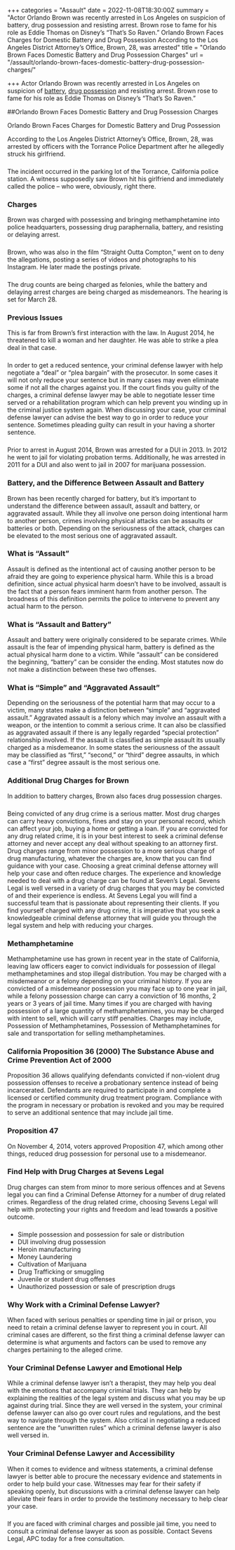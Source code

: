 +++
categories = "Assault"
date = 2022-11-08T18:30:00Z
summary = "Actor Orlando Brown was recently arrested in Los Angeles on suspicion of battery, drug possession and resisting arrest. Brown rose to fame for his role as Eddie Thomas on Disney’s “That’s So Raven.” Orlando Brown Faces Charges for Domestic Battery and Drug Possession According to the Los Angeles District Attorney’s Office, Brown, 28, was arrested"
title = "Orlando Brown Faces Domestic Battery and Drug Possession Charges"
url = "/assault/orlando-brown-faces-domestic-battery-drug-possession-charges/"

+++
Actor Orlando Brown was recently arrested in Los Angeles on suspicion of [battery](https://www.sevenslegal.com/), [drug possession](https://www.sevenslegal.com/) and resisting arrest. Brown rose to fame for his role as Eddie Thomas on Disney’s “That’s So Raven.”

\##Orlando Brown Faces Domestic Battery and Drug Possession Charges

Orlando Brown Faces Charges for Domestic Battery and Drug Possession

According to the Los Angeles District Attorney’s Office, Brown, 28, was arrested by officers with the Torrance Police Department after he allegedly struck his girlfriend.

### 

The incident occurred in the parking lot of the Torrance, California police station. A witness supposedly saw Brown hit his girlfriend and immediately called the police – who were, obviously, right there.

### Charges

Brown was charged with possessing and bringing methamphetamine into police headquarters, possessing drug paraphernalia, battery, and resisting or delaying arrest.

### 

Brown, who was also in the film “Straight Outta Compton,” went on to deny the allegations, posting a series of videos and photographs to his Instagram. He later made the postings private.

### 

The drug counts are being charged as felonies, while the battery and delaying arrest charges are being charged as misdemeanors. The hearing is set for March 28.

### Previous Issues

This is far from Brown’s first interaction with the law. In August 2014, he threatened to kill a woman and her daughter. He was able to strike a plea deal in that case.

### 

In order to get a reduced sentence, your criminal defense lawyer with help negotiate a “deal” or “plea bargain” with the prosecutor. In some cases it will not only reduce your sentence but in many cases may even eliminate some if not all the charges against you. If the court finds you guilty of the charges, a criminal defense lawyer may be able to negotiate lesser time served or a rehabilitation program which can help prevent you winding up in the criminal justice system again. When discussing your case, your criminal defense lawyer can advise the best way to go in order to reduce your sentence. Sometimes pleading guilty can result in your having a shorter sentence.

### 

Prior to arrest in August 2014, Brown was arrested for a DUI in 2013. In 2012 he went to jail for violating probation terms. Additionally, he was arrested in 2011 for a DUI and also went to jail in 2007 for marijuana possession.

### Battery, and the Difference Between Assault and Battery

Brown has been recently charged for battery, but it’s important to understand the difference between assault, assault and battery, or aggravated assault. While they all involve one person doing intentional harm to another person, crimes involving physical attacks can be assaults or batteries or both. Depending on the seriousness of the attack, charges can be elevated to the most serious one of aggravated assault.

### What is “Assault”

Assault is defined as the intentional act of causing another person to be afraid they are going to experience physical harm. While this is a broad definition, since actual physical harm doesn’t have to be involved, assault is the fact that a person fears imminent harm from another person. The broadness of this definition permits the police to intervene to prevent any actual harm to the person.

### What is “Assault and Battery”

Assault and battery were originally considered to be separate crimes. While assault is the fear of impending physical harm, battery is defined as the actual physical harm done to a victim. While “assault” can be considered the beginning, “battery” can be consider the ending. Most statutes now do not make a distinction between these two offenses.

### What is “Simple” and “Aggravated Assault”

Depending on the seriousness of the potential harm that may occur to a victim, many states make a distinction between “simple” and “aggravated assault.” Aggravated assault is a felony which may involve an assault with a weapon, or the intention to commit a serious crime. It can also be classified as aggravated assault if there is any legally regarded “special protection” relationship involved. If the assault is classified as simple assault its usually charged as a misdemeanor. In some states the seriousness of the assault may be classified as “first,” “second,” or “third” degree assaults, in which case a “first” degree assault is the most serious one.

### Additional Drug Charges for Brown

In addition to battery charges, Brown also faces drug possession charges.

### 

Being convicted of any drug crime is a serious matter. Most drug charges can carry heavy convictions, fines and stay on your personal record, which can affect your job, buying a home or getting a loan. If you are convicted for any drug related crime, it is in your best interest to seek a criminal defense attorney and never accept any deal without speaking to an attorney first. Drug charges range from minor possession to a more serious charge of drug manufacturing, whatever the charges are, know that you can find guidance with your case. Choosing a great criminal defense attorney will help your case and often reduce charges. The experience and knowledge needed to deal with a drug charge can be found at Seven’s Legal. Sevens Legal is well versed in a variety of drug charges that you may be convicted of and their experience is endless. At Sevens Legal you will find a successful team that is passionate about representing their clients. If you find yourself charged with any drug crime, it is imperative that you seek a knowledgeable criminal defense attorney that will guide you through the legal system and help with reducing your charges.

### Methamphetamine

Methamphetamine use has grown in recent year in the state of California, leaving law officers eager to convict individuals for possession of illegal methamphetamines and stop illegal distribution. You may be charged with a misdemeanor or a felony depending on your criminal history. If you are convicted of a misdemeanor possession you may face up to one year in jail, while a felony possession charge can carry a conviction of 16 months, 2 years or 3 years of jail time. Many times if you are charged with having possession of a large quantity of methamphetamines, you may be charged with intent to sell, which will carry stiff penalties. Charges may include, Possession of Methamphetamines, Possession of Methamphetamines for sale and transportation for selling methamphetamines.

### California Proposition 36 (2000) The Substance Abuse and Crime Prevention Act of 2000

Proposition 36 allows qualifying defendants convicted if non-violent drug possession offenses to receive a probationary sentence instead of being incarcerated. Defendants are required to participate in and complete a licensed or certified community drug treatment program. Compliance with the program in necessary or probation is revoked and you may be required to serve an additional sentence that may include jail time.

### Proposition 47

On November 4, 2014, voters approved Proposition 47, which among other things, reduced drug possession for personal use to a misdemeanor.

### Find Help with Drug Charges at Sevens Legal

Drug charges can stem from minor to more serious offences and at Sevens legal you can find a Criminal Defense Attorney for a number of drug related crimes. Regardless of the drug related crime, choosing Sevens Legal will help with protecting your rights and freedom and lead towards a positive outcome.

### 

* Simple possession and possession for sale or distribution
* DUI involving drug possession
* Heroin manufacturing
* Money Laundering
* Cultivation of Marijuana
* Drug Trafficking or smuggling
* Juvenile or student drug offenses
* Unauthorized possession or sale of prescription drugs

### Why Work with a Criminal Defense Lawyer?

When faced with serious penalties or spending time in jail or prison, you need to retain a criminal defense lawyer to represent you in court. All criminal cases are different, so the first thing a criminal defense lawyer can determine is what arguments and factors can be used to remove any charges pertaining to the alleged crime.

### Your Criminal Defense Lawyer and Emotional Help

While a criminal defense lawyer isn’t a therapist, they may help you deal with the emotions that accompany criminal trials. They can help by explaining the realities of the legal system and discuss what you may be up against during trial. Since they are well versed in the system, your criminal defense lawyer can also go over court rules and regulations, and the best way to navigate through the system. Also critical in negotiating a reduced sentence are the “unwritten rules” which a criminal defense lawyer is also well versed in.

### Your Criminal Defense Lawyer and Accessibility

When it comes to evidence and witness statements, a criminal defense lawyer is better able to procure the necessary evidence and statements in order to help build your case. Witnesses may fear for their safety if speaking openly, but discussions with a criminal defense lawyer can help alleviate their fears in order to provide the testimony necessary to help clear your case.

### 

If you are faced with criminal charges and possible jail time, you need to consult a criminal defense lawyer as soon as possible. Contact Sevens Legal, APC today for a free consultation.
